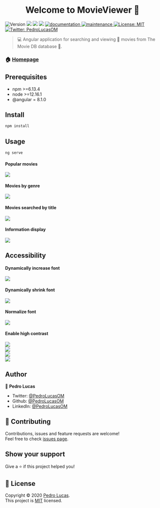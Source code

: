 <h1 align="center">Welcome to MovieViewer 👋</h1>
<p>
  <img alt="Version" src="https://img.shields.io/badge/version-1.0.0-blue.svg?cacheSeconds=2592000" />
  <img src="https://img.shields.io/badge/npm-%3E%3D6.13.4-blue.svg" />
  <img src="https://img.shields.io/badge/node-%3E%3D12.16.1-blue.svg" />
  <img src="https://img.shields.io/badge/%40angular-8.1.0-blue.svg" />
  <a href="https://github.com/PedroLucasOM/MovieViewer#readme" target="_blank">
    <img alt="documentation" src="https://img.shields.io/badge/documentation-yes-green.svg" />
  </a>
  <a href="https://github.com/kefranabg/readme-md-generator/graphs/commit-activity" target="_blank">
    <img alt="maintenance" src="https://img.shields.io/badge/maintained-yes-green.svg" />
  </a>
  <a href="https://github.com/PedroLucasOM/MovieViewer/blob/master/LICENSE" target="_blank">
    <img alt="License: MIT" src="https://img.shields.io/github/license/PedroLucasOM/MovieViewer" />
  </a>
  <a href="https://twitter.com/PedroLucasOM" target="_blank">
    <img alt="Twitter: PedroLucasOM" src="https://img.shields.io/twitter/follow/PedroLucasOM.svg?style=social" />
  </a>
</p>

> :computer: Angular application for searching and viewing :mag_right: movies from The Movie DB database :movie_camera:.

### 🏠 [Homepage](https://github.com/PedroLucasOM/MovieViewer)

## Prerequisites

- npm >=6.13.4
- node >=12.16.1
- @angular = 8.1.0

## Install

```sh
npm install
```

## Usage

```sh
ng serve
```

#### Popular movies

<img align="center" src="https://github.com/PedroLucasOM/MovieViewer/blob/master/src/assets/images/1.png" /> 
<br />

#### Movies by genre

<img align="center" src="https://github.com/PedroLucasOM/MovieViewer/blob/master/src/assets/images/2.png" /> 
<br />

#### Movies searched by title

<img align="center" src="https://github.com/PedroLucasOM/MovieViewer/blob/master/src/assets/images/3.png" /> 
<br />

#### Information display

<img align="center" src="https://github.com/PedroLucasOM/MovieViewer/blob/master/src/assets/images/4.png" /> 
<br />

## Accessibility

#### Dynamically increase font

<img align="center" src="https://github.com/PedroLucasOM/MovieViewer/blob/master/src/assets/images/5.png" /> 
<br />

#### Dynamically shrink font

<img align="center" src="https://github.com/PedroLucasOM/MovieViewer/blob/master/src/assets/images/6.png" /> 
<br />

#### Normalize font

<img align="center" src="https://github.com/PedroLucasOM/MovieViewer/blob/master/src/assets/images/7.png" /> 
<br />

#### Enable high contrast

<img align="center" src="https://github.com/PedroLucasOM/MovieViewer/blob/master/src/assets/images/8.png" /> 
<br />

<img align="center" src="https://github.com/PedroLucasOM/MovieViewer/blob/master/src/assets/images/9.png" /> 
<br />

<img align="center" src="https://github.com/PedroLucasOM/MovieViewer/blob/master/src/assets/images/10.png" /> 
<br />

<img align="center" src="https://github.com/PedroLucasOM/MovieViewer/blob/master/src/assets/images/11.png" /> 
<br />

## Author

👤 **Pedro Lucas**

* Twitter: [@PedroLucasOM](https://twitter.com/PedroLucasOM)
* Github: [@PedroLucasOM](https://github.com/PedroLucasOM)
* LinkedIn: [@PedroLucasOM](https://linkedin.com/in/PedroLucasOM)

## 🤝 Contributing

Contributions, issues and feature requests are welcome!<br />Feel free to check [issues page](https://github.com/PedroLucasOM/MovieViewer/issues). 

## Show your support

Give a ⭐️ if this project helped you!

## 📝 License

Copyright © 2020 [Pedro Lucas](https://github.com/PedroLucasOM).<br />
This project is [MIT](https://github.com/PedroLucasOM/MovieViewer/blob/master/LICENSE) licensed.
